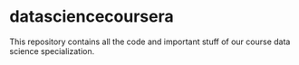 # datasciencecoursera
This repository contains all the code and important stuff of our course data science specialization.
